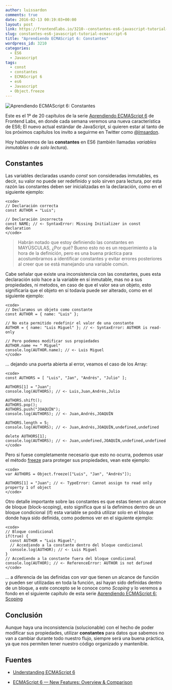 ```yaml
---
author: luissardon
comments: true
date: 2016-02-13 00:19:03+00:00
layout: post
link: https://frontendlabs.io/3210--constantes-es6-javascript-tutorial-ecmascript-6
slug: constantes-es6-javascript-tutorial-ecmascript-6
title: "Aprendiendo ECMAScript 6: Constantes"
wordpress_id: 3210
categories:
  - ES6
  - Javascript
tags:
  - const
  - constantes
  - ECMAScript 6
  - es6
  - Javascript
  - Object.freeze
---
```


![Aprendiendo ECMAScript 6: Constantes](https://frontendlabs.io/wp-content/uploads/2016/02/cabecera-aprendiendo-es6.jpg)

Este es el 1º de 20 capítulos de la serie [Aprendiendo ECMAScript 6](https://frontendlabs.io/?s=Aprendiendo+ECMAScript+6) de Frontend Labs, en donde cada semana veremos una nueva característica de ES6; El nuevo actual estándar de JavaScript, si quieren estar al tanto de los próximos capítulos los invito a seguirme en Twitter como [@lmsardon](https://twitter.com/lmsardon).

Hoy hablaremos de las **constantes** en ES6 (también llamadas _variables inmutables_ o _de solo lectura_).

## Constantes

Las variables declaradas usando _const_ son consideradas inmutables, es decir, su valor no puede ser redefinido y solo sirven para lectura, por esta razón las constantes deben ser inicializadas en la declaración, como en el siguiente ejemplo:

    <code>
    // Declaración correcta
    const AUTHOR = "Luis";

    // Declaración incorrecta
    const NAME; // <- SyntaxError: Missing Initializer in const declaration
    </code>

<blockquote>Habrán notado que estoy definiendo las constantes en MAYÚSCULAS, ¿Por qué? Bueno esto no es un requerimiento a la hora de la definición, pero es una buena práctica para acostumbrarnos a identificar constantes y evitar errores posteriores al creer que se está manejando una variable común.</blockquote>

Cabe señalar que existe una inconsistencia con las constantes, pues esta declaración solo hace a la variable en sí inmutable, mas no a sus propiedades, ni metodos, en caso de que el valor sea un objeto, esto significaría que el objeto en sí todavía puede ser alterado, como en el siguiente ejemplo:

    <code>
    // Declaramos un objeto como constante
    const AUTHOR = { name: "Luis" };

    // No esta permitido redefinir el valor de una constante
    AUTHOR = { name: "Luis Miguel" }; // <- SyntaxError: AUTHOR is read-only

    // Pero podemos modificar sus propiedades
    AUTHOR.name += " Miguel"
    console.log(AUTHOR.name); // <- Luis Miguel
    </code>

... dejando una puerta abierta al error, veamos el caso de los Array:

    <code>
    const AUTHORS = [ "Luis", "Jan", "Andrés", "Julio" ];

    AUTHORS[1] = "Juan";
    console.log(AUTHORS); // <- Luis,Juan,Andrés,Julio

    AUTHORS.shift();
    AUTHORS.pop();
    AUTHORS.push("JOAQUÍN");
    console.log(AUTHORS); // <- Juan,Andrés,JOAQUÍN

    AUTHORS.length = 5;
    console.log(AUTHORS); // <- Juan,Andrés,JOAQUÍN,undefined,undefined

    delete AUTHORS[1];
    console.log(AUTHORS); // <- Juan,undefined,JOAQUÍN,undefined,undefined
    </code>

Pero si fuese completamente necesario que esto no ocurra, podemos usar el método [freeze](https://developer.mozilla.org/es/docs/Web/JavaScript/Referencia/Objetos_globales/Object/freeze) para proteger sus propiedades, vean este ejemplo:

    <code>
    var AUTHORS = Object.freeze(["Luis", "Jan", "Andrés"]);

    AUTHORS[1] = "Juan"; // <- TypeError: Cannot assign to read only property 1 of object
    </code>

Otro detalle importante sobre las constantes es que estas tienen un alcance de bloque (block-scoping), esto significa que si la definimos dentro de un bloque condicional (if) esta variable se podrá utilizar solo en el bloque donde haya sido definida, como podemos ver en el siguiente ejemplo:

    <code>
    // Bloque condicional
    if(true) {
      const AUTHOR = "Luis Miguel";
      // Accediendo a la constante dentro del bloque condicional
      console.log(AUTHOR); // <- Luis Miguel
    }
    // Accediendo a la constante fuera del bloque condicional
    console.log(AUTHOR); // <- ReferenceError: AUTHOR is not defined
    </code>

... a diferencia de las definidas con _var_ que tienen un alcance de función y pueden ser utilizadas en toda la función, así hayan sido definidas dentro de un bloque, a este concepto se le conoce como _Scoping_ y lo veremos a fondo en el siguiente capítulo de esta serie [Aprendiendo ECMAScript 6: Scoping](https://frontendlabs.io/3357--scoping-es6-javascript-tutorial-ecmascript-6)

## Conclusión

Aunque haya una inconsistencia (solucionable) con el hecho de poder modificar sus propiedades, utilizar **constantes** para datos que sabemos no van a cambiar durante todo nuestro flujo, siempre será una buena práctica, ya que nos permiten tener nuestro código organizado y mantenible.

## Fuentes

- [Understanding ECMAScript 6](https://leanpub.com/understandinges6/read)

- [ECMAScript 6 — New Features: Overview & Comparison](http://es6-features.org/)
